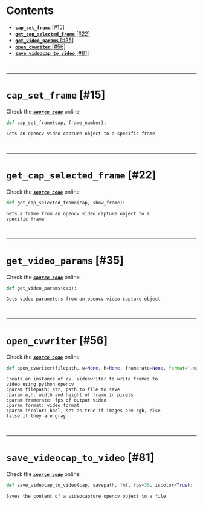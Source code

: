 



Contents
========

* [**`cap_set_frame`** [#15]](#cap_set_frame-15)
* [**`get_cap_selected_frame`** [#22]](#get_cap_selected_frame-22)
* [**`get_video_params`** [#35]](#get_video_params-35)
* [**`open_cvwriter`** [#56]](#open_cvwriter-56)
* [**`save_videocap_to_video`** [#81]](#save_videocap_to_video-81)


&nbsp;

--------
# **`cap_set_frame`** [#15]
  
Check the [***``source code``***](https://github.com/BrancoLab/BrainRender/tree/brainglobeintegration/blob/master/brainrender/Utils/video.py#L15) online

```python
def cap_set_frame(cap, frame_number):
```  


```text
Sets an opencv video capture object to a specific frame
```

&nbsp;

--------
# **`get_cap_selected_frame`** [#22]
  
Check the [***``source code``***](https://github.com/BrancoLab/BrainRender/tree/brainglobeintegration/blob/master/brainrender/Utils/video.py#L22) online

```python
def get_cap_selected_frame(cap, show_frame):
```  


```text
Gets a frame from an opencv video capture object to a
specific frame
```

&nbsp;

--------
# **`get_video_params`** [#35]
  
Check the [***``source code``***](https://github.com/BrancoLab/BrainRender/tree/brainglobeintegration/blob/master/brainrender/Utils/video.py#L35) online

```python
def get_video_params(cap):
```  


```text
Gets video parameters from an opencv video capture object
```

&nbsp;

--------
# **`open_cvwriter`** [#56]
  
Check the [***``source code``***](https://github.com/BrancoLab/BrainRender/tree/brainglobeintegration/blob/master/brainrender/Utils/video.py#L56) online

```python
def open_cvwriter(filepath, w=None, h=None, framerate=None, format='.mp4', iscolor=False):
```  


```text
Creats an instance of cv. Videowriter to write frames to
video using python opencv
:param filepath: str, path to file to save
:param w,h: width and height of frame in pixels
:param framerate: fps of output video
:param format: video format
:param iscolor: bool, set as true if images are rgb, else
false if they are gray
```

&nbsp;

--------
# **`save_videocap_to_video`** [#81]
  
Check the [***``source code``***](https://github.com/BrancoLab/BrainRender/tree/brainglobeintegration/blob/master/brainrender/Utils/video.py#L81) online

```python
def save_videocap_to_video(cap, savepath, fmt, fps=30, iscolor=True):
```  


```text
Saves the content of a videocapture opencv object to a file
```